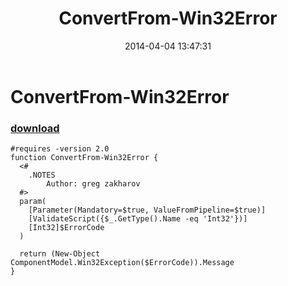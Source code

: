 ﻿---
pid:            5050
poster:         greg zakharov
title:          ConvertFrom-Win32Error
date:           2014-04-04 13:47:31
format:         posh
parent:         0
parent:         0

---

# ConvertFrom-Win32Error

### [download](5050.ps1)



```posh
#requires -version 2.0
function ConvertFrom-Win32Error {
  <#
    .NOTES
        Author: greg zakharov
  #>
  param(
    [Parameter(Mandatory=$true, ValueFromPipeline=$true)]
    [ValidateScript({$_.GetType().Name -eq 'Int32'})]
    [Int32]$ErrorCode
  )
  
  return (New-Object ComponentModel.Win32Exception($ErrorCode)).Message
}
```
